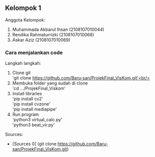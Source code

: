 ## Kelompok 1

Anggota Kelompok:
1. Muhammada Akbarul Ihsan (2108107010044)
2. Rendika Rahmaturrizki (2108107010066)
3. Askar Aziz (2108107010069) 

### Cara menjalankan code
Langkah langkah:
1. Clone git<br/>
   'git clone https://github.com/Baru-san/ProjekFinal_VisKom.git'<br/>
2. Membuka folder yang sudah di clone<br/>
   'cd .../ProjekFinal_Viskom'<br/>
3. Install libraries<br/>
   'pip install cv2'<br/>
   'pip install cvzone'<br/>
   'pip install mediapipe'<br/>
4. Run program<br/>
   'python3 virtual_calc.py'<br/>
   'python3 beat_vir.py'<br/>

Sources:
- [Sources 0] (git clone https://github.com/Baru-san/ProjekFinal_VisKom.git)
